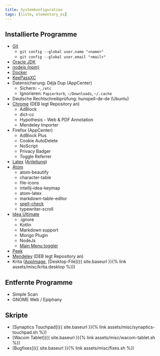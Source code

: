 ```yaml
---
title: Systemkonfiguration
tags: [liste, elementary_os]
---
```


## Installierte Programme

-   [Git](https://git-scm.com/download/linux)
    -   `git config --global user.name "<name>"`
    -   `git config --global user.email "<mail>"`
-   [Oracle JDK](https://launchpad.net/~webupd8team/+archive/ubuntu/java)
-   [nodejs (npm)](https://github.com/nodesource/distributions)
-   [Docker](https://docs.docker.com/engine/installation/linux/docker-ce/ubuntu/)
-   [KeePassXC](https://launchpad.net/~phoerious/+archive/ubuntu/keepassxc)
-   Datensicherung: Déjà Dup (AppCenter)
    -   Sichern: `~`, `/etc`
    -   Ignorieren: `Papierkorb`, `~/Downloads`, `~/.cache`
-   Deutsche Rechtschreibprüfung: hunspell-de-de (Ubuntu)
-   [Chrome](https://www.google.com/intl/de/chrome/browser/desktop/index.html) (DEB legt Repository an)
    -   AdBlock
    -   dict-cc
    -   Hypothesis - Web & PDF Annotation
    -   Mendeley Importer
-   Firefox (AppCenter)
    -   AdBlock Plus
    -   Cookie AutoDelete
    -   NoScript
    -   Privacy Badger
    -   Toggle Referrer
-   [Latex](https://launchpad.net/~jonathonf/+archive/ubuntu/texlive) ([Anleitung](https://wiki.ubuntuusers.de/TeX_Live/))
-   [Atom](https://launchpad.net/~webupd8team/+archive/ubuntu/atom?field.series_filter=xenial)
    -   atom-beautify
    -   character-table
    -   file-icons
    -   intellij-idea-keymap
    -   atom-latex
    -   markdown-table-editor
    -   [spell-check](https://github.com/atom/spell-check/issues/161#issuecomment-336653098)
    -   typewriter-scroll
-   [Idea Ultimate](https://launchpad.net/~jonas-groeger/+archive/ubuntu/jetbrains)
    -   .ignore
    -   Kotlin
    -   Markdown support
    -   Mongo Plugin
    -   NodeJs
    -   [Main Menu toggler](https://plugins.jetbrains.com/plugin/7297-main-menu-toggler)
-   [Peek](https://code.launchpad.net/~peek-developers/+archive/ubuntu/stable)
-   [Mendeley](https://www.mendeley.com/guides/download-mendeley-desktop/ubuntu/instructions) (DEB legt Repository an)
-   Krita ([AppImage](https://launchpad.net/~kritalime/+archive/ubuntu/ppa), [Desktop-File]({{ site.baseurl }}{% link assets/misc/krita.desktop %}))

## Entfernte Programme

-   Simple Scan
-   GNOME Web / Epiphany

## Skripte

-  [Synaptics Touchpad]({{ site.baseurl }}{% link assets/misc/synaptics-touchpad.sh %})
-  [Wacom Tablet]({{ site.baseurl }}{% link assets/misc/wacom-tablet.sh %})
-  [Bugfixes]({{ site.baseurl }}{% link assets/misc/fixes.sh %})
